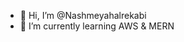 - 👋 Hi, I’m @Nashmeyahalrekabi
- 🌱 I’m currently learning AWS & MERN

<!---
NashmeyahInfoRight/NashmeyahInfoRight is a ✨ special ✨ repository because its `README.md` (this file) appears on your GitHub profile.
You can click the Preview link to take a look at your changes.
--->
